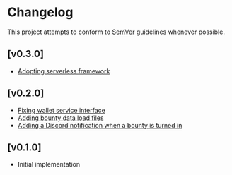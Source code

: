 # Changelog
This project attempts to conform to [SemVer](https://semver.org/) guidelines whenever possible.

## [v0.3.0]
* [Adopting serverless framework](https://github.com/Ubunfu/mc-bounty-processor/pull/7)

## [v0.2.0]
* [Fixing wallet service interface](https://github.com/Ubunfu/mc-bounty-processor/pull/3)
* [Adding bounty data load files](https://github.com/Ubunfu/mc-bounty-processor/pull/4)
* [Adding a Discord notification when a bounty is turned in](https://github.com/Ubunfu/mc-bounty-processor/pull/5)

## [v0.1.0]
* Initial implementation
